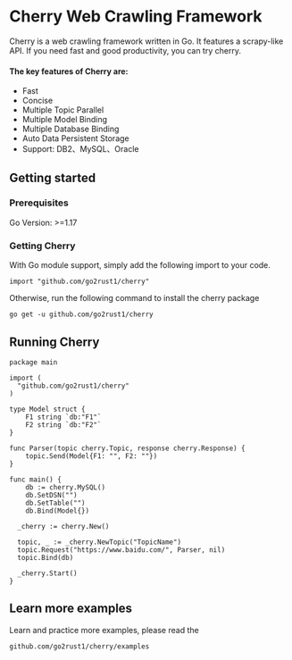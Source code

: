 # Cherry Web Crawling Framework
Cherry is a web crawling framework written in Go. It features a scrapy-like API. If you need fast and good productivity, you can try cherry.

#### The key features of Cherry are:
+ Fast
+ Concise
+ Multiple Topic Parallel
+ Multiple Model Binding
+ Multiple Database Binding
+ Auto Data Persistent Storage
+ Support: DB2、MySQL、Oracle

## Getting started

### Prerequisites
Go Version: >=1.17

### Getting Cherry
With Go module support, simply add the following import to your code.
```
import "github.com/go2rust1/cherry"
```
Otherwise, run the following command to install the cherry package
```
go get -u github.com/go2rust1/cherry
```

## Running Cherry
```
package main

import (
  "github.com/go2rust1/cherry"
)

type Model struct {
	F1 string `db:"F1"`
	F2 string `db:"F2"`
}

func Parser(topic cherry.Topic, response cherry.Response) {
	topic.Send(Model{F1: "", F2: ""})
}

func main() {
	db := cherry.MySQL()
	db.SetDSN("")
	db.SetTable("")
	db.Bind(Model{})
  
  _cherry := cherry.New()

  topic, _ := _cherry.NewTopic("TopicName")
  topic.Request("https://www.baidu.com/", Parser, nil)
  topic.Bind(db)

  _cherry.Start()
}
```

## Learn more examples
Learn and practice more examples, please read the
```
github.com/go2rust1/cherry/examples
```
